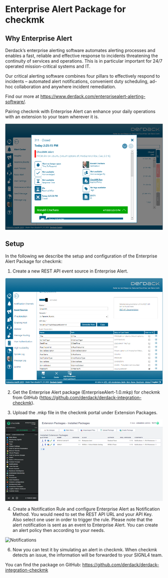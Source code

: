 # Enterprise Alert Package for checkmk

## Why Enterprise Alert

Derdack’s enterprise alerting software automates alerting processes and enables a fast, reliable and effective response to incidents threatening the continuity of services and operations. This is in particular important for 24/7 operated mission-critical systems and IT.

Our critical alerting software combines four pillars to effectively respond to incidents – automated alert notifications, convenient duty scheduling, ad-hoc collaboration and anywhere incident remediation.

Find our more at https://www.derdack.com/enterprisealert-alerting-software/.

Pairing checkmk with Enterprise Alert can enhance your daily operations with an extension to your team wherever it is.

![Alert](ea_alert.png)

## Setup

In the following we describe the setup and configuration of the Enterprise Alert Package for checkmk:

1. Create a new REST API event source in Enterprise Alert.

![REST API](ea_rest.png)

2. Get the Enterprise Alert package (EnterpriseAlert-1.0.mkp) for checkmk from GitHub (https://github.com/derdack/derdack-integration-checkmk).

3. Upload the .mkp file in the checkmk portal under Extension Packages.

![Extension Packages](checkmk_package.png)

4. Create a Notification Rule and configure Enterprise Alert as Notification Method. You would need to set the REST API URL and your API Key. Also select one user in order to trigger the rule. Please note that the alert notification is sent as an event to Enterprise Alert. You can create an alert policy then according to your needs.

![Notifications](checkmk_notifiction.png)

6. Now you can test it by simulating an alert in checkmk. When checkmk detects an issue, the information will be forwarded to your SIGNL4 team.

You can find the package on GitHub:
https://github.com/derdack/derdack-integration-checkmk
